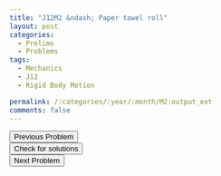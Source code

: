 ```yaml
---
title: "J12M2 &ndash; Paper towel roll"
layout: post
categories:
  - Prelims
  - Problems
tags:
  - Mechanics
  - J12
  - Rigid Body Motion

permalink: /:categories/:year/:month/M2:output_ext
comments: false
---
```

<object data="2012J2M.pdf" type="application/pdf" width="100%" height="500"></object>

<div class='navbar'>
	<div float='left'><button onclick="window.location='M1.html'" >Previous Problem</button></div>
	<div float='center'><button onclick="window.location='https://princetonprelim.com/prelim/27/'">Check for solutions</button></div>
	<div float='right'><button onclick="window.location='M3.html'" > Next Problem</button></div>
</div>
